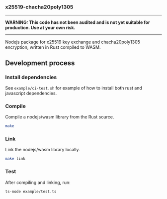 ### x25519-chacha20poly1305

---
**WARNING: This code has not been audited and is not yet suitable for production. Use at your own risk.**

---

Nodejs package for x25519 key exchange and chacha20poly1305 encryption, written in Rust compiled to WASM.

## Development process

### Install dependencies

See `example/ci-test.sh` for example of how to install both rust and javascript dependencies.

### Compile

Compile a nodejs/wasm library from the Rust source.

```sh
make
```

### Link 

Link the nodejs/wasm library locally.

```sh
make link
```

### Test

After compiling and linking, run:

```sh
ts-node example/test.ts
```

